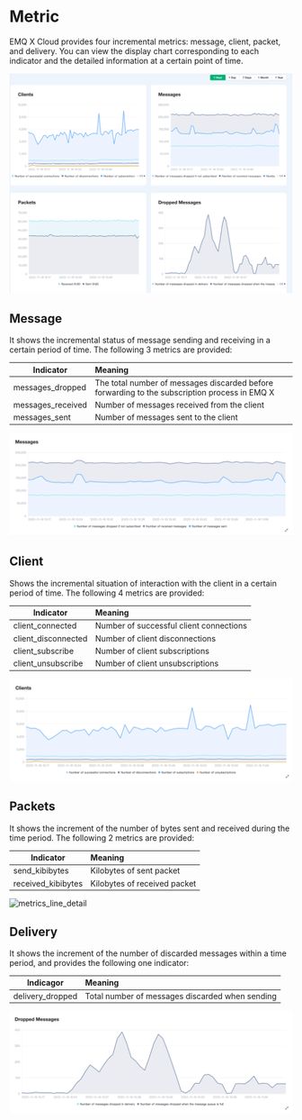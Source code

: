 # Metric

EMQ X Cloud provides four incremental metrics: message, client, packet, and delivery. You can view the display chart corresponding to each indicator and the detailed information at a certain point of time.

![metrics_line_detail](./_assets/metrics.png)



## Message

It shows the incremental status of message sending and receiving in a certain period of time. The following 3 metrics are provided:

| Indicator         | Meaning                                                      |
| ----------------- | :----------------------------------------------------------- |
| messages_dropped  | The total number of messages discarded before forwarding to the subscription process in EMQ X |
| messages_received | Number of messages received from the client                  |
| messages_sent     | Number of messages sent to the client                        |

![metrics_line_detail](./_assets/metric_messages.png)



## Client

Shows the incremental situation of interaction with the client in a certain period of time. The following 4 metrics are provided:

| Indicator           | Meaning                                 |
| ------------------- | :-------------------------------------- |
| client_connected    | Number of successful client connections |
| client_disconnected | Number of client disconnections         |
| client_subscribe    | Number of client subscriptions          |
| client_unsubscribe  | Number of client unsubscriptions        |

![metrics_line_detail](./_assets/metric_clients.png)



## Packets

It shows the increment of the number of bytes sent and received during the time period. The following 2 metrics are provided:

| Indicator          | Meaning                      |
| ------------------ | :--------------------------- |
| send_kibibytes     | Kilobytes of sent packet     |
| received_kibibytes | Kilobytes of received packet |

![metrics_line_detail](./_assets/metric_packages.png)



## Delivery

It shows the increment of the number of discarded messages within a time period, and provides the following one indicator:

| Indicagor        | Meaning                                         |
| ---------------- | :---------------------------------------------- |
| delivery_dropped | Total number of messages discarded when sending |

![metrics_line_detail](./_assets/metric_delivery.png)